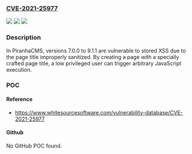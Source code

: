 ### [CVE-2021-25977](https://cve.mitre.org/cgi-bin/cvename.cgi?name=CVE-2021-25977)
![](https://img.shields.io/static/v1?label=Product&message=Piranha&color=blue)
![](https://img.shields.io/static/v1?label=Version&message=%3E%3D%207.0.0%20&color=brighgreen)
![](https://img.shields.io/static/v1?label=Vulnerability&message=CWE-79%20Cross-site%20Scripting%20(XSS)&color=brighgreen)

### Description

In PiranhaCMS, versions 7.0.0 to 9.1.1 are vulnerable to stored XSS due to the page title improperly sanitized. By creating a page with a specially crafted page title, a low privileged user can trigger arbitrary JavaScript execution.

### POC

#### Reference
- https://www.whitesourcesoftware.com/vulnerability-database/CVE-2021-25977

#### Github
No GitHub POC found.

